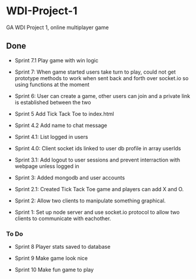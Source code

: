 # WDI-Project-1
GA WDI Project 1, online multiplayer game

## Done 

* Sprint 7.1
Play game with win logic

* Sprint 7:
When game started users take turn to play, could not get prototype methods to work when sent back and forth over socket.io so using functions at the moment

* Sprint 6:
User can create a game, other users can join and a private link is established between the two

* Sprint 5
Add Tick Tack Toe to index.html

* Sprint 4.2
Add name to chat message

* Sprint 4.1:
List logged in users

* Sprint 4.0:
Client socket ids linked to user db profile in array userIds

* Sprint 3.1:
Add logout to user sessions and prevent interraction with webpage unless logged in

* Sprint 3:
Added mongodb and user accounts

* Sprint 2.1:
Created Tick Tack Toe game and players can add X and O.

* Sprint 2:
Allow two clients to manipulate something graphical.

* Sprint 1:
Set up node server and use socket.io protocol to allow two clients to communicate with eachother.


### To Do

* Sprint 8
Player stats saved to database

* Sprint 9
Make game look nice

* Sprint 10
Make fun game to play